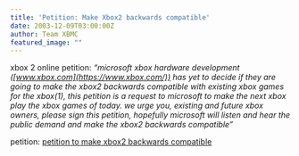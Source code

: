 ```yaml
---
title: 'Petition: Make Xbox2 backwards compatible'
date: 2003-12-09T03:00:00Z
author: Team XBMC
featured_image: ""
---
```

xbox 2 online petition: *“microsoft xbox hardware development ([www.xbox.com](https://www.xbox.com/)) has yet to decide if they are going to make the xbox2 backwards compatible with existing xbox games for the xbox(1), this petition is a request to microsoft to make the next xbox play the xbox games of today. we urge you, existing and future xbox owners, please sign this petition, hopefully microsoft will listen and hear the public demand and make the xbox2 backwards compatible”*

 petition: [petition to make xbox2 backwards compatible](http://www.petitiononline.com/)

 